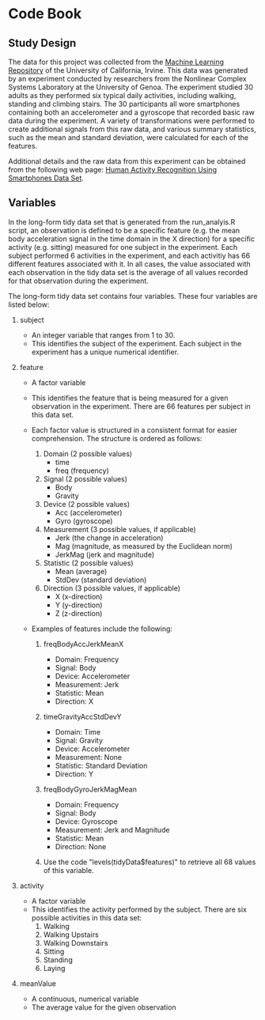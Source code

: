 Code Book
=========

Study Design
------------

The data for this project was collected from the [Machine Learning Repository](http://archive.ics.uci.edu/ml/index.html) of the University of California, Irvine. This data was generated by an experiment conducted by researchers from the Nonlinear Complex Systems Laboratory at the University of Genoa. The experiment studied 30 adults as they performed six typical daily activities, including walking, standing and climbing stairs. The 30 participants all wore smartphones containing both an accelerometer and a gyroscope that recorded basic raw data during the experiment. A variety of transformations were performed to create additional signals from this raw data, and various summary statistics, such as the mean and standard deviation, were calculated for each of the features.

Additional details and the raw data from this experiment can be obtained from the following web page: [Human Activity Recognition Using Smartphones Data Set](http://archive.ics.uci.edu/ml/datasets/Human+Activity+Recognition+Using+Smartphones).

Variables
---------

In the long-form tidy data set that is generated from the run_analyis.R script, an observation is defined to be a specific feature (e.g. the mean body acceleration signal in the time domain in the X direction) for a specific activity (e.g. sitting) measured for one subject in the experiment. Each subject performed 6 activities in the experiment, and each activitiy has 66 different features associated with it. In all cases, the value associated with each observation in the tidy data set is the average of all values recorded for that observation during the experiment.

The long-form tidy data set contains four variables. These four variables are listed below:

1. subject

	- An integer variable that ranges from 1 to 30.
	- This identifies the subject of the experiment. Each subject in the experiment has a unique numerical identifier.

2. feature

	- A factor variable
	- This identifies the feature that is being measured for a given observation in the experiment. There are 66 features per subject in this data set.
	- Each factor value is structured in a consistent format for easier comprehension. The structure is ordered as follows:

		1. Domain (2 possible values)
			- time
			- freq (frequency)
		2. Signal (2 possible values)
			- Body
			- Gravity
		3. Device (2 possible values)
			- Acc (accelerometer)
			- Gyro (gyroscope)
		4. Measurement (3 possible values, if applicable)
			- Jerk (the change in acceleration)
			- Mag (magnitude, as measured by the Euclidean norm)
			- JerkMag (jerk and magnitude)
		5. Statistic (2 possible values)
			- Mean (average)
			- StdDev (standard deviation)
		6. Direction (3 possible values, if applicable)
			- X (x-direction)
			- Y (y-direction)
			- Z (z-direction)

	- Examples of features include the following:

		1. freqBodyAccJerkMeanX
			- Domain: Frequency
			- Signal: Body
			- Device: Accelerometer
			- Measurement: Jerk
			- Statistic: Mean
			- Direction: X

		2. timeGravityAccStdDevY
			- Domain: Time
			- Signal: Gravity
			- Device: Accelerometer
			- Measurement: None
			- Statistic: Standard Deviation
			- Direction: Y

		3. freqBodyGyroJerkMagMean
			- Domain: Frequency
			- Signal: Body
			- Device: Gyroscope
			- Measurement: Jerk and Magnitude
			- Statistic: Mean
			- Direction: None
	
		4. Use the code "levels(tidyData$features)" to retrieve all 68 values of this variable.

3. activity

	- A factor variable
	- This identifies the activity performed by the subject. There are six possible activities in this data set:
		1. Walking
		2. Walking Upstairs
		3. Walking Downstairs
		4. Sitting
		5. Standing
		6. Laying

4. meanValue

	- A continuous, numerical variable
	- The average value for the given observation